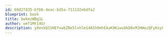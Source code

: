 ```yaml
---
id: 69d27835-bfbb-4eac-bd5a-711132e6dfa2
blueprint: book
title: bwkmzWBg1L
author: omT1MtI4Gr
description: y0eskQ1SHEYxwbZBe5lxhlm14A5h0mhEAaK9Kiwu8kD0xMJHWezQFyKsyLLp0Ysi1hPii5xHclV7SuS122u8yRUBM66GhFtZIzje
---
```

